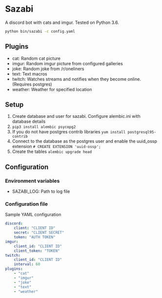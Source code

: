 Sazabi
======

A discord bot with cats and imgur. Tested on Python 3.6.

```bash
python bin/sazabi -c config.yaml
```

## Plugins
* cat: Random cat picture
* imgur: Random imgur picture from configured galleries
* joke: Random joke from /r/oneliners
* text: Text macros
* twitch: Watches streams and notifies when they become online.
  (Requires postgres)
* weather: Weather for specified location

## Setup
1.  Create database and user for sazabi. Configure alembic.ini with database details
2.  `pip3 install alembic psycopg2`
3.  If you do not have postgres contrib libraries `yum install postgresql95-contrib`
4.  Connect to the database as the postgres user and enable the uuid_ossp extension
    `# CREATE EXTENSION 'uuid-ossp';`
5.  Create the tables `alembic upgrade head`

## Configuration

### Environment variables
* SAZABI_LOG: Path to log file

### Configuration file
Sample YAML configuration
```yaml
discord:
    client: "CLIENT ID"
    secret: "CLIENT SECRET"
    token: "AUTH TOKEN"
imgur:
    client_id: "CLIENT ID"
    client_token: "TOKEN"
twitch:
    client_id: "CLIENT ID"
    interval: 60
plugins:
    - "cat"
    - "imgur"
    - "joke"
    - "text"
    - "weather"

```
